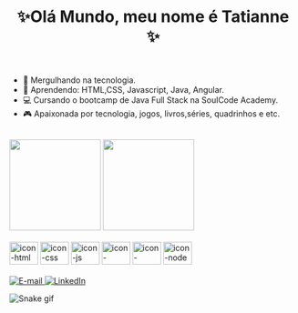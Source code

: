 

<h1 align=center>✨Olá Mundo, meu nome é Tatianne ✨</h1>

<br>


- 🔭 Mergulhando na tecnologia.
- 📖 Aprendendo: HTML,CSS, Javascript, Java, Angular.
- 💻 Cursando o bootcamp de Java Full Stack na SoulCode Academy.
- 🎮 Apaixonada por tecnologia, jogos, livros,séries, quadrinhos e etc.

<br>

<div >
  <img height="160em"  aligh="center" margin= "5px"src="https://github-readme-stats.vercel.app/api?username=tatiannecarv&show_icons=true&theme=dracula&include_all_commits=true&count_private=true"/> 
  
  <img height="160em"  aligh=center src="https://github-readme-stats.vercel.app/api/top-langs/?username=tatiannecarv&layout=compact&langs_count=7&theme=dracula"/>
  </a>
    </div>
    
  </br>
 
  
 <div >
 <img src="https://cdn.jsdelivr.net/gh/devicons/devicon/icons/html5/html5-original.svg" alt="icon-html" height="40" width="50" />
 <img src="https://cdn.jsdelivr.net/gh/devicons/devicon/icons/css3/css3-original.svg" alt="icon-css" height="40" width="50" />
 <img src="https://cdn.jsdelivr.net/gh/devicons/devicon/icons/javascript/javascript-original.svg" alt="icon-js" height="40" width="50 />
 <img src="https://cdn.jsdelivr.net/gh/devicons/devicon/icons/typescript/typescript-original.svg" alt="icon-ts" height="40" width="50" />  
 <img src="https://cdn.jsdelivr.net/gh/devicons/devicon/icons/bootstrap/bootstrap-original.svg"  alt="icon-bootstrap" height="40" width="50" />  
 <img src="https://cdn.jsdelivr.net/gh/devicons/devicon/icons/angularjs/angularjs-original.svg" alt="icon-angular" height="40" width="50" />
 <img src="https://cdn.jsdelivr.net/gh/devicons/devicon/icons/nodejs/nodejs-original-wordmark.svg" alt="icon-node" height="40" width="50" />  
</div>

<br> 
 
<div >
<a href="mailto:tatiannecarv@gmail.com"><img alt="E-mail" src="https://img.shields.io/badge/Gmail-D14836?style=for-the-badge&logo=gmail&logoColor=white"/>
</a>
<a href="https://www.linkedin.com/in/tatianne-carvalho-93b7aa241/" target="_blank">
 <img alt="LinkedIn" src="https://img.shields.io/badge/LinkedIn-0077B5?style=for-the-badge&logo=linkedin&logoColor=white"/>
</a>
</div>

                                                                                                                       
![Snake gif](https://github.com/tatiannecarv/tatiannecarv/blob/output/github-contribution-grid-snake.svg)



